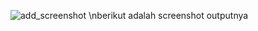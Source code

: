 ![add_screenshot](https://github.com/Dufstry/SisTerdistribusi/assets/83712464/d0d33e0e-fcd7-4acc-b236-6c4d51547bc0)
\nberikut adalah screenshot outputnya
